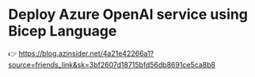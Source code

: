# Deploy Azure OpenAI service using Bicep Language

👉 https://blog.azinsider.net/4a21e42266a1?source=friends_link&sk=3bf2607d18715bfd56db8691ce5ca8b8


